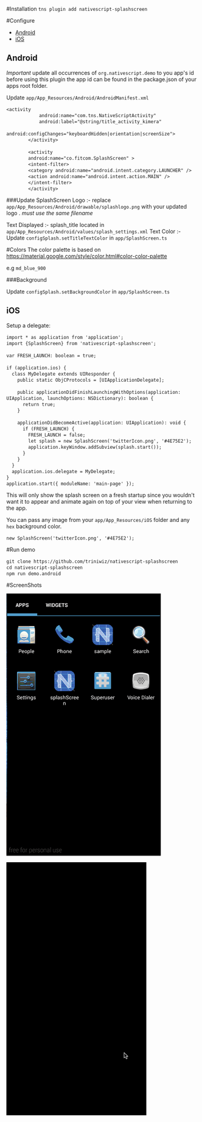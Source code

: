 #Installation
`tns plugin add nativescript-splashscreen`

#Configure

* [Android](#android)
* [iOS](#ios)

## Android
*Important* update all occurrences of `org.nativescript.demo` to you app's id before using this plugin the app id can be found in the package.json of your apps root folder.


Update `app/App_Resources/Android/AndroidManifest.xml`

```
<activity
			android:name="com.tns.NativeScriptActivity"
			android:label="@string/title_activity_kimera"
			android:configChanges="keyboardHidden|orientation|screenSize">
		</activity>

        <activity 
		android:name="co.fitcom.SplashScreen" >
		<intent-filter>
		<category android:name="android.intent.category.LAUNCHER" />
		<action android:name="android.intent.action.MAIN" />
		</intent-filter>
		</activity>
```


###Update SplashScreen
Logo :- replace `app/App_Resources/Android/drawable/splashlogo.png` with your updated logo . *must use the same filename*

Text Displayed :- splash_title located in `app/App_Resources/Android/values/splash_settings.xml`
Text Color :- Update `configSplash.setTitleTextColor` in `app/SplashScreen.ts`

#Colors
The color palette is based on https://material.google.com/style/color.html#color-color-palette

e.g `md_blue_900`

###Background

Update `configSplash.setBackgroundColor` in `app/SplashScreen.ts`

## iOS

Setup a delegate:

```
import * as application from 'application';
import {SplashScreen} from 'nativescript-splashscreen';

var FRESH_LAUNCH: boolean = true;

if (application.ios) {
  class MyDelegate extends UIResponder {
    public static ObjCProtocols = [UIApplicationDelegate];
    
    public applicationDidFinishLaunchingWithOptions(application: UIApplication, launchOptions: NSDictionary): boolean {
      return true;
    }

    applicationDidBecomeActive(application: UIApplication): void {
      if (FRESH_LAUNCH) {
        FRESH_LAUNCH = false;
        let splash = new SplashScreen('twitterIcon.png', '#4E75E2');
        application.keyWindow.addSubview(splash.start());
      }
    }
  }
  application.ios.delegate = MyDelegate;
} 
application.start({ moduleName: 'main-page' });
```

This will only show the splash screen on a fresh startup since you wouldn't want it to appear and animate again on top of your view when returning to the app.

You can pass any image from your `app/App_Resources/iOS` folder and any `hex` background color.

```
new SplashScreen('twitterIcon.png', '#4E75E2');
```


#Run demo

```
git clone https://github.com/triniwiz/nativescript-splashscreen
cd nativescript-splashscreen
npm run demo.android
```

#ScreenShots

![ss](screenshots/ss.gif?raw=true)

![splash](screenshots/splash.gif?raw=true)